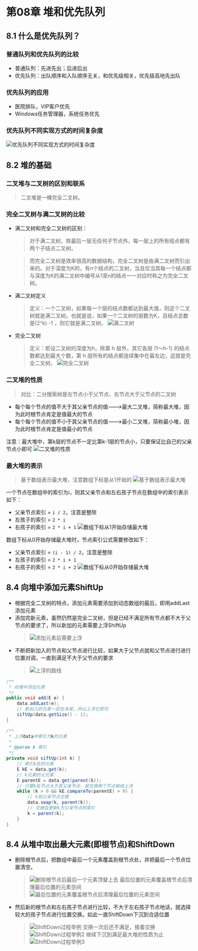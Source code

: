 # 第08章 堆和优先队列

## 8.1 什么是优先队列？
### 普通队列和优先队列的比较
+ 普通队列：先进先出；后进后出
+ 优先队列：出队顺序和入队顺序无关，和优先级相关，优先级高地先出队
### 优先队列的应用
+ 医院排队，VIP客户优先
+ Windows任务管理器，系统任务优先
### 优先队列不同实现方式的时间复杂度
![优先队列不同实现方式的时间复杂度](images/第08章_堆和优先队列/优先队列不同实现方式的时间复杂度.png)

## 8.2 堆的基础
### 二叉堆与二叉树的区别和联系
> 二叉堆是一棵完全二叉树。
### 完全二叉树与满二叉树的比较
+ 满二叉树和完全二叉树的区别：
  > 对于满二叉树，除最后一层无任何子节点外，每一层上的所有结点都有两个子结点二叉树。
                   
  > 而完全二叉树是效率很高的数据结构，完全二叉树是由满二叉树而引出来的。对于深度为K的，有n个结点的二叉树，当且仅当其每一个结点都与深度为K的满二叉树中编号从1至n的结点一一对应时称之为完全二叉树。
+ 满二叉树定义
  > 定义：一个二叉树，如果每一个层的结点数都达到最大值，则这个二叉树就是满二叉树。也就是说，如果一个二叉树的层数为K，且结点总数是(2^k) -1 ，则它就是满二叉树。
  > ![满二叉树](images/第08章_堆和优先队列/满二叉树.jpg)
+ 完全二叉树
  > 定义：若设二叉树的深度为h，除第 h 层外，其它各层 (1～h-1) 的结点数都达到最大个数，第 h 层所有的结点都连续集中在最左边，这就是完全二叉树。
  > ![完全二叉树](images/第08章_堆和优先队列/完全二叉树.png)

### 二叉堆的性质
> 对比：二分搜索树是左节点小于父节点、右节点大于父节点的二叉树
+ 每个每个节点的值不大于其父亲节点的值--->最大二叉堆，简称最大堆，因为此时根节点肯定是值最大的节点
+ 每个每个节点的值不小于其父亲节点的值--->最小二叉堆，简称最小堆，因为此时根节点肯定是值最小的节点

注意：最大堆中，第k层的节点不一定比第k-1层的节点小，只要保证比自己的父亲节点小即可
![二叉堆的性质](images/第08章_堆和优先队列/二叉堆的性质.png)

### 最大堆的表示
> 基于数组表示最大堆，注意数组下标是从1开始的
![基于数组表示最大堆](images/第08章_堆和优先队列/基于数组表示最大堆.png)

一个节点在数组中的索引为i，则其父亲节点和左右孩子节点在数组中的索引表示如下：
+ 父亲节点索引 = `i / 2`，注意是整除
+ 左孩子的索引 = `2 * i`
+ 右孩子的索引 = `2 * i + 1`
![数组下标从1开始存储最大堆](images/第08章_堆和优先队列/数组下标从1开始存储最大堆.png)

数组下标从0开始存储最大堆时，节点索引公式需要修改如下：
+ 父亲节点索引 = `(i - 1) / 2`，注意是整除
+ 左孩子的索引 = `2 * i + 1`
+ 右孩子的索引 = `2 * i + 2`
![数组下标从0开始存储最大堆](images/第08章_堆和优先队列/数组下标从0开始存储最大堆.png)

## 8.4 向堆中添加元素ShiftUp
+ 根据完全二叉树的特点，添加元素需要添加到动态数组的最后，即用addLast添加元素
+ 添加完新元素，虽然仍然是完全二叉树，但是已经不满足所有节点都不大于父节点的要求了，所以新加的元素需要上浮ShiftUp
  > ![添加元素后需要上浮](images/第08章_堆和优先队列/添加元素后需要上浮.png)
+ 不断把新加入的节点和父节点进行比较，如果大于父节点就和父节点进行进行位置对调，一直到满足不大于父节点的要求
  > ![上浮的路线](images/第08章_堆和优先队列/上浮的路线.png)
```java
/**
 * 向堆中添加元素
 */
public void add(E e) {
    data.addLast(e);
    // 新加入的元素一定在末尾，所以上浮它即可
    siftUp(data.getSize() - 1);
}

/**
 * 上浮data中索引为k的元素
 *
 * @param k 索引
 */
private void siftUp(int k) {
    // 索引k处的元素
    E kE = data.get(k);
    // k元素的父元素
    E parentE = data.get(parent(k));
    // 只要k处节点大于其父亲节点，就交换两个节点继续上浮
    while (k > 0 && kE.compareTo(parentE) > 0) {
        // k和父亲节点交换
        data.swap(k, parent(k));
        // 交换会更新k为父亲节点的索引
        k = parent(k);
    }
}
```

## 8.4 从堆中取出最大元素(即根节点)和ShiftDown
+ 删除根节点后，把数组中最后一个元素覆盖到根节点处，并把最后一个节点位置清空。
  > ![删除根节点后最后一个元素顶替上去](images/第08章_堆和优先队列/删除根节点后最后一个元素顶替上去.png)
  > 最后位置的元素覆盖根节点后清理最后位置的元素空间
  > ![最后位置的元素覆盖根节点后清理最后位置的元素空间](images/第08章_堆和优先队列/最后位置的元素覆盖根节点后清理最后位置的元素空间.png)
+ 然后新的根节点和左右孩子节点进行比较，不大于左右孩子节点地话，就选择较大的孩子节点进行位置交换。如此一直ShiftDown下沉到合适位置
  > ![ShiftDown过程举例](images/第08章_堆和优先队列/ShiftDown过程举例.png)
  > 交换一次后还不满足，接着交换
  > ![ShiftDown过程举例2](images/第08章_堆和优先队列/ShiftDown过程举例2.png)
  > 继续下沉到满足最大堆的性质为止
  > ![ShiftDown过程举例3](images/第08章_堆和优先队列/ShiftDown过程举例3.png)
